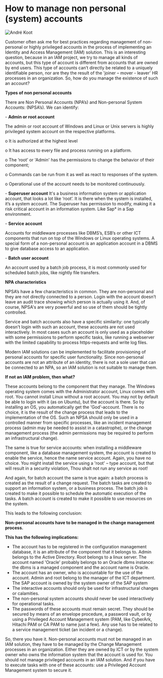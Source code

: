 # How to manage non personal (system) accounts

![André Koot](/Users/george/Dropbox/IDPro/BoK/demo/10_accounts/10_non_personal_accounts/koot.jpeg)

Customer often ask me for best practices regarding management of non-personal or highly privileged accounts in the process of implementing an Identity and Access Management (IAM) solution. This is an interesting question, because in an IAM project, we try to manage all kinds of accounts, but this type of account is different from accounts that are owned by end users. This type of accounts can’t directly be related to a uniquely identifiable person, nor are they the result of the 'joiner – mover - leaver' HR processes in an organization. So, how do you manage the existence of such an account?


**Types of non personal accounts**

There are Non Personal Accounts (NPA’s) and Non-personal System Accounts: (NPSA’s). We can identify:

\-       **Admin or root account** 

The admin or root account of Windows and Linux or Unix servers is highly privileged system account on the respective platforms.

o   It is authorized at the highest level

o   It has access to every file and process running on a platform.

o   The ‘root’ or 'Admin' has the permissions to change the behavior of their component;

o   Commands can be run from it as well as react to responses of the system. 

o   Operational use of the account needs to be monitored continuously.

\-       **Superuser account**
It's a business information system or application account, that looks a lot like ‘root’. It is there when the system is installed, it’s a system account. The Superuser has permission to modify, making it a risk critical account in an information system. Like Sap* in a Sap environment.

\-       **Service account**

Accounts for middleware processes like DBMS’s, ESB’s or other ICT components that run on top of the Windows or Linux operating systems. A special form of a non-personal account is an application account in a DBMS to give database access to an application.

\-       **Batch user account**

An account used by a batch job process, it is most commonly used for scheduled batch jobs, like nightly file transfers. 

**NPA characteristics**

NPSA’s have a few characteristics in common. They are non-personal and they are not directly connected to a person. Login with the account doesn’t leave an audit trace showing which person is actually using it. And, of course, NPSA's are very powerful and so use of them should be tightly controlled.

Service and batch accounts also have a specific similarity: one typically doesn't login with such an account, these accounts are not used interactively. In most cases such an account is only used as a placeholder with some permissions to perform specific tasks, like running a webserver with the limited capability to process https-requests and write log files.

Modern IAM solutions can be implemented to facilitate provisioning of personal accounts for specific user functionality. Since non-personal accounts are not an attribute of an identity, there is not a sole user that can be connected to an NPA, so an IAM solution is not suitable to manage them. 

**If not an IAM problem, then what?**

These accounts belong to the component that they manage. The Windows operating system comes with the Administrator account, Linux comes with root. You cannot install Linux without a root account. You may not by default be able to login with it (as on Ubuntu), but the account is there. So by installing an OS, you automatically get the 'God'‑account. There is no choice, it is the result of the change process that leads to the implementation of the OS. Such an NPSA should only be used in a controlled manner from specific processes, like an incident management process (admin may be needed to assist in a catastrophe), or the change management process (the admin permissions may be required to perform an infrastructural change).

The same is true for service accounts: when installing a middleware component, like a database management system, the account is created to enable the service, hence the name service account. Again, you have no choice. You might install the service using a 'root' – type account, but that will result in a security violation, Thou shalt not run any service as root!

And again, for batch account the same is true again: a batch process is created as the result of a change request. The batch tasks are created to support an information system, or a business process. The batch job is created to make it possible to schedule the automatic execution of the tasks. A batch account is created to make it possible to use resources on the system.

This leads to the following conclusion:

**Non-personal accounts have to be managed in the change management process.** 

**This has the following implications:**

- The account has to be registered in the configuration management database, it is an attribute of the component that it belongs to. Admin belongs to the Active Directory. Root belongs to a linux server. The account named 'Oracle' probably belongs to an Oracle dbms instance: the dbms is a managed component and the account name is Oracle.
- The account has an owner, who is accountable for the use of the account. Admin and root belong to the manager of the ICT department. The SAP account is owned by the system owner of the SAP system
- The interactive accounts should only be used for infrastructural changes or calamities.
- The non-personal system accounts should never be used interactively for operational tasks.
- The passwords of these accounts must remain secret. They should be secured by means of an envelope procedure, a password vault, or by using a Privileged Account Management system (PAM, like CyberArk, Hitachi PAM or CA PAM to name just a few). Any use has to be related to a service management ticket (an incident or a change). 

So, there you have it. Non-personal accounts must not be managed in an IAM solution, they have to be managed by the Change Management processes in an organization. Either they are owned by ICT or by the system owner who owns the information system that the account is used for. You should not manage privileged accounts in an IAM solution. And if you have to execute tasks with one of these accounts: use a Privileged Account Management system to secure it.

